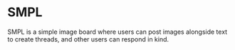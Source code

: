 # SMPL
SMPL is a simple image board where users can post images alongside text to create threads, and other users can respond in kind.
